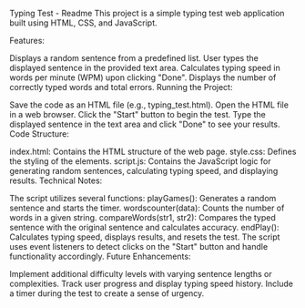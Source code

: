 Typing Test - Readme
This project is a simple typing test web application built using HTML, CSS, and JavaScript.

Features:

Displays a random sentence from a predefined list.
User types the displayed sentence in the provided text area.
Calculates typing speed in words per minute (WPM) upon clicking "Done".
Displays the number of correctly typed words and total errors.
Running the Project:

Save the code as an HTML file (e.g., typing_test.html).
Open the HTML file in a web browser.
Click the "Start" button to begin the test.
Type the displayed sentence in the text area and click "Done" to see your results.
Code Structure:

index.html: Contains the HTML structure of the web page.
style.css: Defines the styling of the elements.
script.js: Contains the JavaScript logic for generating random sentences, calculating typing speed, and displaying results.
Technical Notes:

The script utilizes several functions:
playGames(): Generates a random sentence and starts the timer.
wordscounter(data): Counts the number of words in a given string.
compareWords(str1, str2): Compares the typed sentence with the original sentence and calculates accuracy.
endPlay(): Calculates typing speed, displays results, and resets the test.
The script uses event listeners to detect clicks on the "Start" button and handle functionality accordingly.
Future Enhancements:

Implement additional difficulty levels with varying sentence lengths or complexities.
Track user progress and display typing speed history.
Include a timer during the test to create a sense of urgency.
